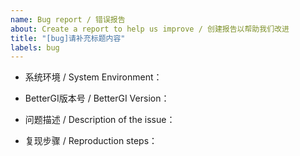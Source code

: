 ```yaml
---
name: Bug report / 错误报告
about: Create a report to help us improve / 创建报告以帮助我们改进
title: "[bug]请补充标题内容"
labels: bug
---
```


<!--
请提供下述完整信息以便快速定位问题 / Please provide the following information to quickly locate the problem
-->

- 系统环境 / System Environment：


- BetterGI版本号 / BetterGI Version：


- 问题描述 / Description of the issue：


- 复现步骤 / Reproduction steps：

